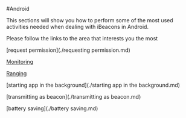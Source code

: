 #Android

This sections will show you how to perform some of the most used activities needed when dealing with iBeacons in Android.

Please follow the links to the area that interests you the most

[request permission](./requesting permission.md)

[Monitoring](./monitoring.md)

[Ranging](./ranging.md)

[starting app in the background](./starting app in the background.md)

[transmitting as beacon](./transmitting as beacon.md)

[battery saving](./battery saving.md)
